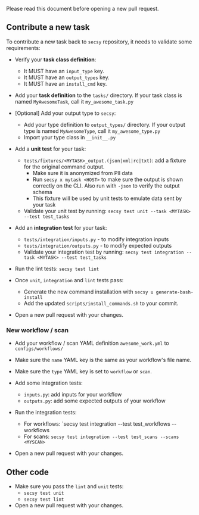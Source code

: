 
Please read this document before opening a new pull request.

## Contribute a new task

To contribute a new task back to `secsy` repository, it needs to validate some requirements:

- Verify your **task class definition**:
  - It MUST have an `input_type` key.
  - It MUST have an `output_types` key.
  - It MUST have an `install_cmd` key.

- Add your **task definition** to the `tasks/` directory. If your task class is named `MyAwesomeTask`, call it `my_awesome_task.py`
- [Optional] Add your output type to `secsy`:
	- Add your type definition to `output_types/` directory. If your output type is named `MyAwesomeType`, call it `my_awesome_type.py`
	- Import your type class in `__init__.py`

- Add a **unit test** for your task:
	- `tests/fixtures/<MYTASK>_output.(json|xml|rc|txt)`: add a fixture for the original command output.
		- Make sure it is anonymized from PII data
		- Run `secsy x mytask <HOST>` to make sure the output is shown correctly on the CLI. Also run with `-json` to 
			verify the output schema
		- This fixture will be used by unit tests to emulate data sent by your task
	- Validate your unit test by running: `secsy test unit --task <MYTASK> --test test_tasks`

- Add an **integration test** for your task:
	- `tests/integration/inputs.py` - to modify integration inputs
	- `tests/integration/outputs.py` - to modify expected outputs
	- Validate your integration test by running: `secsy test integration --task <MYTASK> --test test_tasks`

- Run the lint tests: `secsy test lint`

- Once `unit`, `integration` and `lint` tests pass:
	- Generate the new command installation with `secsy u generate-bash-install`
	- Add the updated `scripts/install_commands.sh` to your commit.

- Open a new pull request with your changes.

### New workflow / scan

- Add your workflow / scan YAML definition `awesome_work.yml` to `configs/workflows/`

- Make sure the `name` YAML key is the same as your workflow's file name.

- Make sure the `type` YAML key is set to `workflow` or `scan`.

- Add some integration tests:
	- `inputs.py`: add inputs for your workflow
	- `outputs.py`: add some expected outputs of your workflow

- Run the integration tests:
	- For workflows: `secsy test integration --test test_workflows --workflows <MYWORKFLOW>
	- For scans: `secsy test integration --test test_scans --scans <MYSCAN>`

- Open a new pull request with your changes.

## Other code

- Make sure you pass the `lint` and `unit` tests:
	- `secsy test unit`
	- `secsy test lint`
- Open a new pull request with your changes.